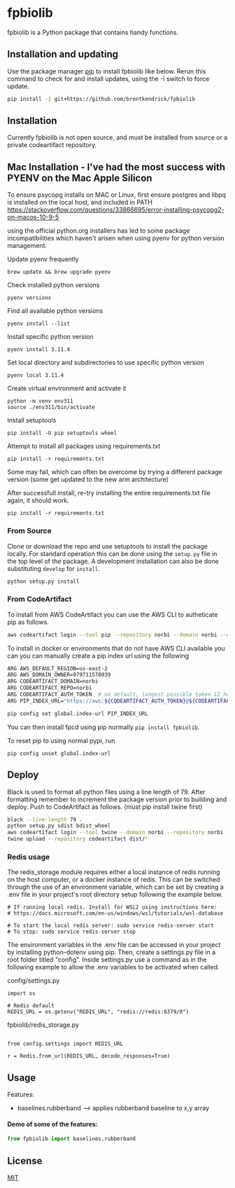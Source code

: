# fpbiolib

fpbiolib is a Python package that contains handy functions.

## Installation and updating

Use the package manager [pip](https://pip.pypa.io/en/stable/) to install fpbiolib like below.
Rerun this command to check for and install updates, using the -I switch to force update.

```bash
pip install -I git+https://github.com/brentkendrick/fpbiolib
```

## Installation

Currently fpbiolib is not open source, and must be installed from source or a private
codeartifact repository.

## Mac Installation - I've had the most success with PYENV on the Mac Apple Silicon

To ensure psycopg installs on MAC or Linux, first ensure postgres and libpq is installed
on the local host, and included in PATH
https://stackoverflow.com/questions/33866695/error-installing-psycopg2-on-macos-10-9-5

using the official python.org installers has led to some package
incompatibilities which haven't arisen when using pyenv for python
version management.

Update pyenv frequently

```
brew update && brew upgrade pyenv
```

Check installed python versions

```
pyenv versions
```

Find all available python versions

```
pyenv install --list
```

Install specific python version

```
pyenv install 3.11.4
```

Set local directory and subdirectories to use specific python version

```
pyenv local 3.11.4
```

Create virtual environment and activate it

```
python -m venv env311
source ./env311/bin/activate
```

Install setuptools

```
pip install -U pip setuptools wheel
```

Attempt to install all packages using requirements.txt

```
pip install -r requirements.txt
```

Some may fail, which can often be overcome by trying a different package version
(some get updated to the new arm architecture)

After successfull install, re-try installing the entire requirements.txt file again, it should work.

```
pip install -r requirements.txt
```

### From Source

Clone or download the repo and use setuptools to install the package locally. For
standard operation this can be done using the `setup.py` file in the top level
of the package. A development installation can also be done substituting
`develop` for `install`.

```bash
python setup.py install
```

### From CodeArtifact

To install from AWS CodeArtifact you can use the AWS CLI to autheticate pip
as follows.

```bash
aws codeartifact login --tool pip --repository norbi --domain norbi --domain-owner 979711578039
```

To install in docker or environments that do not have AWS CLI available you can
you can manually create a pip index url using the following

```bash
ARG AWS_DEFAULT_REGION=us-east-2
ARG AWS_DOMAIN_OWNER=979711578039
ARG CODEARTIFACT_DOMAIN=norbi
ARG CODEARTIFACT_REPO=norbi
ARG CODEARTIFACT_AUTH_TOKEN  # no default, longest possible token 12 hours
ARG PIP_INDEX_URL="https://aws:${CODEARTIFACT_AUTH_TOKEN}@${CODEARTIFACT_DOMAIN}-${AWS_DOMAIN_OWNER}.d.codeartifact.${AWS_DEFAULT_REGION}.amazonaws.com/pypi/${CODEARTIFACT_REPO}/simple/"

pip config set global.index-url PIP_INDEX_URL
```

You can then install fpcd using pip normally `pip install fpbiolib`.

To reset pip to using normal pypi, run

```
pip config unset global.index-url
```

## Deploy

Black is used to format all python files using a line length of 79. After
formatting remember to increment the package version prior to building and deploy.
Push to CodeArtifact as follows. (must pip install twine first)

```bash
black --line-length 79 .
python setup.py sdist bdist_wheel
aws codeartifact login --tool twine --domain norbi --repository norbi
twine upload --repository codeartifact dist/*
```

### Redis usage

The redis_storage module requires either a local instance of redis running on the host computer, or a docker instance of redis. This can be switched through the use of an environment variable, which can be set by creating a .env file in your project's root directory setup following the example below.

```
# If running local redis. Install for WSL2 using instructions here:
# https://docs.microsoft.com/en-us/windows/wsl/tutorials/wsl-database

# To start the local redis server: sudo service redis-server start
# To stop: sudo service redis-server stop
```

The environment variables in the .env file
can be accessed in your project by installing python-dotenv using pip. Then, create a settings.py
file in a root folder titled "config". Inside
settings.py use a command as in the following
example to allow the .env variables to be
activated when called.

config/settings.py

```
import os

# Redis default
REDIS_URL = os.getenv("REDIS_URL", "redis://redis:6379/0")
```

fpbiolib/redis_storage.py

```

from config.settings import REDIS_URL

r = Redis.from_url(REDIS_URL, decode_responses=True)
```

## Usage

Features:

- baselines.rubberband --> applies rubberband baseline to x,y array

#### Demo of some of the features:

```python
from fpbiolib import baselines.rubberband

```

## License

[MIT](https://choosealicense.com/licenses/mit/)

